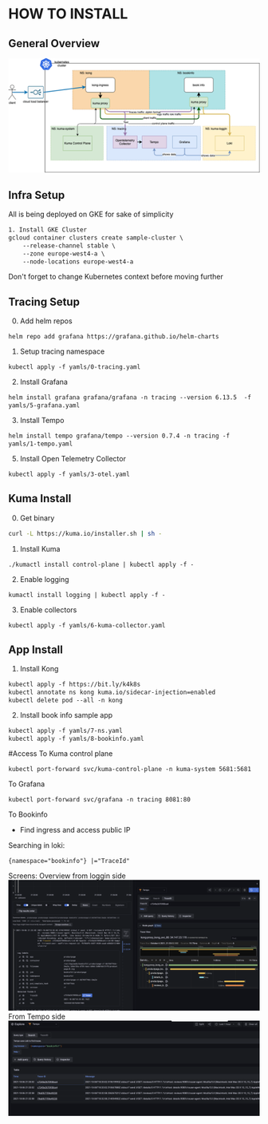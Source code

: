 # HOW TO INSTALL
## General Overview
![how_it_works](kuma-how-it-works.png)
## Infra Setup
All is being deployed on GKE for sake of simplicity
```
1. Install GKE Cluster
gcloud container clusters create sample-cluster \
    --release-channel stable \
    --zone europe-west4-a \
    --node-locations europe-west4-a
```
Don't forget to change Kubernetes context before moving further

## Tracing Setup
0. Add helm repos
```
helm repo add grafana https://grafana.github.io/helm-charts
```
1. Setup tracing namespace 
```
kubectl apply -f yamls/0-tracing.yaml
```
2. Install Grafana
```
helm install grafana grafana/grafana -n tracing --version 6.13.5  -f yamls/5-grafana.yaml
```
3. Install Tempo
```
helm install tempo grafana/tempo --version 0.7.4 -n tracing -f  yamls/1-tempo.yaml
```

5. Install Open Telemetry Collector
```
kubectl apply -f yamls/3-otel.yaml
```
## Kuma Install
0. Get binary
``` bash
curl -L https://kuma.io/installer.sh | sh -
```

1. Install Kuma
```
./kumactl install control-plane | kubectl apply -f -
```
2. Enable logging
```
kumactl install logging | kubectl apply -f -
```
3. Enable collectors
```
kubectl apply -f yamls/6-kuma-collector.yaml
```

## App Install
1. Install Kong
```
kubectl apply -f https://bit.ly/k4k8s 
kubectl annotate ns kong kuma.io/sidecar-injection=enabled
kubectl delete pod --all -n kong  
```
2. Install book info sample app
```
kubectl apply -f yamls/7-ns.yaml
kubectl apply -f yamls/8-bookinfo.yaml
```

#Access
To Kuma control plane
```
kubectl port-forward svc/kuma-control-plane -n kuma-system 5681:5681
```
To Grafana
```
kubectl port-forward svc/grafana -n tracing 8081:80
```
To Bookinfo
- Find ingress and access public IP

Searching in loki:
```
{namespace="bookinfo"} |="TraceId"
```

Screens:
Overview from loggin side
![screen1](screen-1.png)
From Tempo side
![screen2](screen-2.png)
